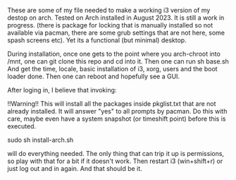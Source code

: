 These are some of my file needed to make a working i3 version of my destop on arch. Tested on Arch installed in August 2023.
It is still a work in progress. (there is package for locking that is manually installed so not available via pacman, there are some grub settings that are not here, some spash screens etc). Yet its a functional (but minimal) desktop.

During installation, once one gets to the point where you arch-chroot into /mnt, one can git clone this repo and cd into it. Then one can run
sh base.sh
And get the time, locale, basic installation of i3, xorg, users and the boot loader done. Then one can reboot and hopefully see a GUI. 

After loging in, I believe that invoking:

!!Warning!! This will install all the packages inside pkglist.txt that are not already installed. It will answer "yes" to all prompts by pacman. Do this with care, maybe even have a system snapshot (or timeshift point) before this is executed.

sudo sh install-arch.sh

will do everything needed.
The only thing that can trip it up is permissions, so play with that for a bit if it doesn't work.
Then restart i3 (win+shift+r) or just log out and in again.
And that should be it.
